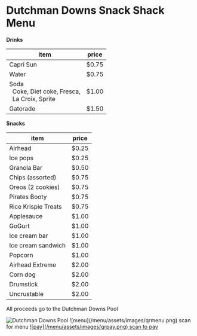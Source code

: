 # Dutchman Downs Snack Shack Menu

**Drinks**

| item                | price |
|---------------------|-------|
| Capri Sun           | $0.75 |
| Water	              | $0.75 |
| Soda<br/>&nbsp;&nbsp;Coke, Diet coke, Fresca,<br/>&nbsp;&nbsp;La Croix, Sprite | $1.00 |
| Gatorade            | $1.50 |

**Snacks**

| item                | price |
|---------------------|-------|
| Airhead             | $0.25 |
| Ice pops            | $0.25 |
| Granola Bar         | $0.50 |
| Chips (assorted)    | $0.75 |
| Oreos (2 cookies)   | $0.75 |
| Pirates Booty       | $0.75 |
| Rice Krispie Treats | $0.75 |
| Applesauce          | $1.00 |
| GoGurt              | $1.00 |
| Ice cream bar       | $1.00 |
| Ice cream sandwich  | $1.00 |
| Popcorn             | $1.00 |
| Airhead Extreme     | $2.00 |
| Corn dog            | $2.00 |
| Drumstick           | $2.00 |
| Uncrustable         | $2.00 |

All proceeds go to the Dutchman Downs Pool

<img class="logo" src="/menu/assets/images/dolphin_noyear.png" alt="Dutchman Downs Pool">

<span class="qrcontainer">
    <span class="qrcode qrmenu">
        ![menu](/menu/assets/images/qrmenu.png)
        <span class="qrlabel">scan for menu</span>
    </span>
    <a rel="noreferrer" href="https://venmo.com/u/ddsnackshack">
        <span class="qrcode qrpay">
            ![pay](/menu/assets/images/qrpay.png)
            <span class="qrlabel">scan to pay</span>
        </span>
    </a>
</span>

